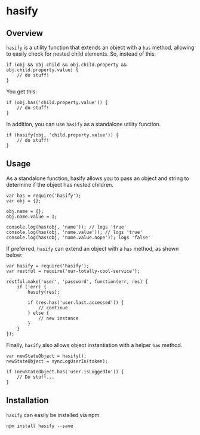 # hasify

## Overview

`hasify` is a utility function that extends an object with a `has` method, allowing to easily check for nested child elements. So, instead of this:

    if (obj && obj.child && obj.child.property && obj.child.property.value) {
        // do stuff!
    }

You get this:

    if (obj.has('child.property.value')) {
        // do stuff!
    }

In addition, you can use `hasify` as a standalone utility function.

    if (hasify(obj, 'child.property.value')) {
        // do stuff!
    }

## Usage

As a standalone function, hasify allows you to pass an object and string to determine if the object has nested children.

    var has = require('hasify');
    var obj = {};

    obj.name = {};
    obj.name.value = 1;

    console.log(has(obj, 'name')); // logs 'true'
    console.log(has(obj, 'name.value')); // logs 'true'
    console.log(has(obj, 'name.value.nope')); logs 'false'

If preferred, `hasify` can extend an object with a `has` method, as shown below:

    var hasify = require('hasify');
    var restful = require('our-totally-cool-service');

    restful.make('user', 'password', function(err, res) {
        if (!err) {
            hasify(res);
            
            if (res.has('user.last.accessed')) {
                // continue
            } else {
                // new instance
            }
        }
    });

Finally, `hasify` also allows object instantiation with a helper `has` method.

    var newStateObject = hasify();
    newStateObject = syncLogUserIn(token);

    if (newStateObject.has('user.isLoggedIn')) {
        // Do stuff...
    }

## Installation

`hasify` can easily be installed via npm.

    npm install hasify --save

